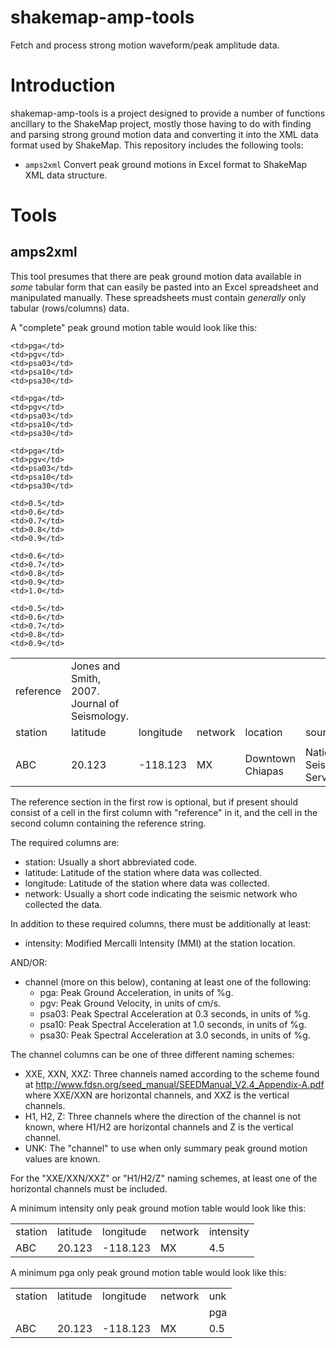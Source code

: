 shakemap-amp-tools
=====

Fetch and process strong motion waveform/peak amplitude data.

# Introduction

shakemap-amp-tools is a project designed to provide a number of functions ancillary to the ShakeMap
project, mostly those having to do with finding and parsing strong ground motion data and converting
it into the XML data format used by ShakeMap.  This repository includes the following tools:

 * `amps2xml` Convert peak ground motions in Excel format to ShakeMap XML data structure.

# Tools

## amps2xml

This tool presumes that there are peak ground motion data available in *some* tabular form
that can easily be pasted into an Excel spreadsheet and manipulated manually.  These spreadsheets
must contain *generally* only tabular (rows/columns) data.

A "complete" peak ground motion table would look like this:

<table>
  <tr><td>reference</td><td>Jones and Smith, 2007. Journal of Seismology.</td></tr>
  <tr>
    <td>station</td>
    <td>latitude</td>
    <td>longitude</td>
    <td>network</td>
    <td>location</td>
    <td>source</td>
    <td>distance</td>
    <td>intensity</td>
    <td colspan="5" align="center">hhe</td>
    <td colspan="5" align="center">hhn</td>
    <td colspan="5" align="center">hhz</td>
  </tr>
  <tr>
    <td> </td>
    <td> </td>
    <td> </td>
    <td> </td>
    <td> </td>
    <td> </td>
    <td> </td>
    <td> </td>

    <td>pga</td>
    <td>pgv</td>
    <td>psa03</td>
    <td>psa10</td>
    <td>psa30</td>

    <td>pga</td>
    <td>pgv</td>
    <td>psa03</td>
    <td>psa10</td>
    <td>psa30</td>

    <td>pga</td>
    <td>pgv</td>
    <td>psa03</td>
    <td>psa10</td>
    <td>psa30</td>
  </tr>

  <tr>  
    <td>ABC</td>
    <td>20.123</td>
    <td>-118.123</td>
    <td>MX</td>
    <td>Downtown Chiapas</td>
    <td>National Seismic Service</td>
    <td>120.1</td>
    <td>4.5</td>
    
    <td>0.5</td>
    <td>0.6</td>
    <td>0.7</td>
    <td>0.8</td>
    <td>0.9</td>

    <td>0.6</td>
    <td>0.7</td>
    <td>0.8</td>
    <td>0.9</td>
    <td>1.0</td>

    <td>0.5</td>
    <td>0.6</td>
    <td>0.7</td>
    <td>0.8</td>
    <td>0.9</td>
  </tr>
</table>

The reference section in the first row is optional, but if present should consist of a cell
in the first column with "reference" in it, and the cell in the second column containing
the reference string.

The required columns are:
 - station: Usually a short abbreviated code.
 - latitude: Latitude of the station where data was collected.
 - longitude: Latitude of the station where data was collected.
 - network: Usually a short code indicating the seismic network who collected the data.

In addition to these required columns, there must be additionally at least:
 - intensity: Modified Mercalli Intensity (MMI) at the station location.

AND/OR:
 - channel (more on this below), contaning at least one of the following:
     * pga: Peak Ground Acceleration, in units of %g.
     * pgv: Peak Ground Velocity, in units of cm/s.
     * psa03: Peak Spectral Acceleration at 0.3 seconds, in units of %g.
     * psa10: Peak Spectral Acceleration at 1.0 seconds, in units of %g.
     * psa30: Peak Spectral Acceleration at 3.0 seconds, in units of %g.

The channel columns can be one of three different naming schemes:
 - XXE, XXN, XXZ: Three channels named according to the scheme found at
                  http://www.fdsn.org/seed_manual/SEEDManual_V2.4_Appendix-A.pdf
                  where XXE/XXN are horizontal channels, and XXZ is the vertical channels.
 - H1, H2, Z: Three channels where the direction of the channel is not known,
              where H1/H2 are horizontal channels and Z is the vertical channel.
 - UNK: The "channel" to use when only summary peak ground motion values are known.

For the "XXE/XXN/XXZ" or "H1/H2/Z" naming schemes, at least one of the
horizontal channels must be included.

A minimum intensity only peak ground motion table would look like this:

<table>
  <tr>
    <td>station</td>
    <td>latitude</td>
    <td>longitude</td>
    <td>network</td>
    <td>intensity</td>
  </tr>
  <tr>  
    <td>ABC</td>
    <td>20.123</td>
    <td>-118.123</td>
    <td>MX</td>
    <td>4.5</td>
  </tr>
</table>

A minimum pga only peak ground motion table would look like this:

<table>
  <tr>
    <td>station</td>
    <td>latitude</td>
    <td>longitude</td>
    <td>network</td>
    <td>unk</td>
  </tr>
  <tr>
    <td></td>
    <td></td>
    <td></td>
    <td></td>
    <td>pga</td>
  </tr>
  <tr>  
    <td>ABC</td>
    <td>20.123</td>
    <td>-118.123</td>
    <td>MX</td>
    <td>0.5</td>
  </tr>
</table>











  


